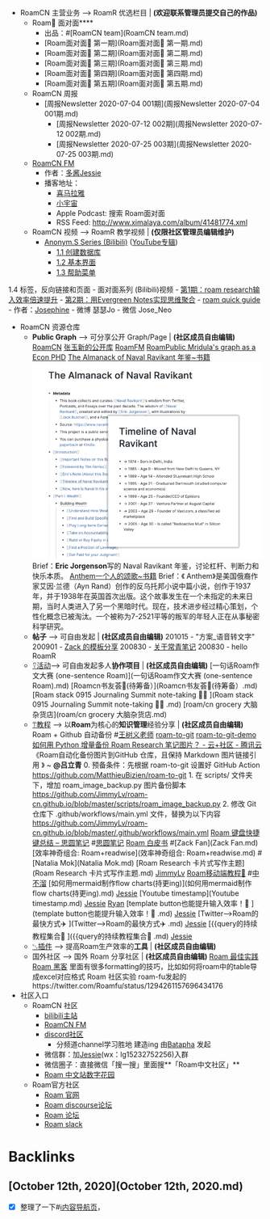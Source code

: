 - RoamCN 主营业务 --> RoamR 优选栏目 | __(欢迎联系管理员提交自己的作品)__
    - Roam🍜 面对面****
        - 出品：#[RoamCN team](RoamCN team.md)
        - [Roam面对面🍜 第一期](Roam面对面🍜 第一期.md)
        - [Roam面对面🍜 第二期](Roam面对面🍜 第二期.md)
        - [Roam面对面🍜 第三期](Roam面对面🍜 第三期.md)
        - [Roam面对面🍜 第四期](Roam面对面🍜 第四期.md)
        - [Roam面对面🍜 第五期](Roam面对面🍜 第五期.md)
    - RoamCN 周报
        - [周报Newsletter 2020-07-04 001期](周报Newsletter 2020-07-04 001期.md)
            - [周报Newsletter 2020-07-12 002期](周报Newsletter 2020-07-12 002期.md)
            - [周报Newsletter 2020-07-25 003期](周报Newsletter 2020-07-25 003期.md)
    - [RoamCN FM](http://xima.tv/B1gEE6?_sonic=0)
        - 作者：[多酱](多酱.md)[Jessie](Jessie.md)
        - 播客地址：
            - [喜马拉雅](http://xima.tv/t7Kuvo?_sonic=0)
            - [小宇宙](https://www.xiaoyuzhoufm.com/podcast/5f74111383c34e85ddf02211?s=eyJ1IjoiNWYyYmM1N2VlMGY1ZTcyM2JiOTUxZDkxIn0%3D%0A)
            - Apple Podcast: 搜索 Roam面对面
            - RSS Feed:  http://www.ximalaya.com/album/41481774.xml
    - RoamCN 视频 --> RoamR 教学视频 | __(仅限社区管理员编辑维护)__
        - [Anonym.S Series (Bilibili)](https://www.bilibili.com/video/BV1354y1S7Wk) ([YouTube专辑](https://www.youtube.com/playlist?list=PLwXSqDdn_CpE934BjXMgmzHnlwXMy41TC))
            - [1.1 创建数据库](https://www.bilibili.com/video/BV1354y1S7Wk?p=1)
            - [1.2 基本界面](https://www.bilibili.com/video/BV1354y1S7Wk?p=2)
            - [1.3 帮助菜单](https://www.bilibili.com/video/BV1354y1S7Wk?p=3)
            
1.4 标签，反向链接和页面
        - 面对面系列 (Bilibili)视频
            - [第1期：roam research输入效率倍速提升](https://www.bilibili.com/video/BV1Sf4y1X79N)
            - [第2期：用Evergreen Notes实现思维聚合](https://www.bilibili.com/video/BV13A411e7m5/?spm_id_from=333.788.videocard.1)
    - [roam quick guide](https://roamguide.carrd.co)
        - 作者：[Josephine](Josephine.md)
            - 微博 瑟瑟Jo
            - 微信 Jose_Neo
- RoamCN 资源仓库
    - **Public Graph** --> 可分享公开 Graph/Page | __(社区成员自由编辑)__
        [RoamCN](https://www.roamcn.club)
        [张玉新的公开库](https://roamresearch.com/#/app/xbeta2)
        [RoamFM](https://roamresearch.com/#/app/RoamFM/page/B2T6zN-6h)
        [RoamPublic ](https://www.roampublic.com/)
        [Mridula's graph as a Econ PHD](https://roamresearch.com/#/app/Mridula-Public/page/a5AUdOPQ4)
        [The Almanack of Naval Ravikant 年鉴~书籍](https://roamresearch.com/#/app/Navalmanack/page/_H6kKQQPV)
            ![](../images/QfnrG1MJin.png?)
            Brief：**Eric Jorgenson**写的 Naval Ravikant 年鉴，讨论杠杆、判断力和快乐本质。
        [Anthem一个人的颂歌~书籍](https://roamresearch.com/#/app/PublicGraph/page/wM-faroLp)
            Brief：《 Anthem》是美国俄裔作家艾因·兰德（Ayn Rand）创作的反乌托邦小说中篇小说，创作于1937年，并于1938年在英国首次出版。这个故事发生在一个未指定的未来日期，当时人类进入了另一个黑暗时代。现在，技术进步经过精心策划，个性化概念已被淘汰。一个被称为7-2521平等的叛军的年轻人正在从事秘密科学研究。
    - **帖子** --> 可自由发起 | __(社区成员自由编辑)__
        201015 - "方案_语音转文字"
        200901 - [Zack 的模板分享](https://roamresearch.com/#/app/sharegraph/page/MeEYamlUK)
        200830 - [关于常青笔记](https://notes.andymatuschak.org/Evergreen_notes?stackedNotes=z2ZAGQBHuJ2u9WrtAQHAEHcCZTtqpsGkAsrD1)
        200830 - hello RoamR
    - [⍢活动](⍢活动.md)--> 可自由发起多人**协作项目** | __(社区成员自由编辑)__
        [一句话Roam作文大赛 (one-sentence Roam)](一句话Roam作文大赛 (one-sentence Roam).md)
        [Roamcn书友荟🥝(待筹备）](Roamcn书友荟🥝(待筹备）.md)
        [Roam stack 0915 Journaling Summit note-taking 🏄‍♀️ ](Roam stack 0915 Journaling Summit note-taking 🏄‍♀️ .md)
        [roam/cn grocery 大脑杂货店](roam/cn grocery 大脑杂货店.md)
    - [⍡教程](⍡教程.md) --> 以**Roam**为核心的**知识管理**经验分享 | __(社区成员自由编辑)__
        Roam + Github 自动备份 #[王树义老师](王树义老师.md)
            [roam-to-git](https://github.com/MatthieuBizien/roam-to-git)
            [roam-to-git-demo](https://github.com/MatthieuBizien/roam-to-git-demo)
            [如何用 Python 增量备份 Roam Research 笔记图片？ - 云+社区 - 腾讯云](https://cloud.tencent.com/developer/article/1634646)
            《Roam自动化备份图片到GitHub 仓库，且保持 Markdown 图片链接引用 ![]()》 ~ **@吕立青**
                0. 预备条件：先根据 roam-to-git 设置好 GitHub Action
                    https://github.com/MatthieuBizien/roam-to-git
                1. 在 scripts/ 文件夹下，增加 roam_image_backup.py 图片备份脚本
                    https://github.com/JimmyLv/roam-cn.github.io/blob/master/scripts/roam_image_backup.py
                2. 修改 Git 仓库下 .github/workflows/main.yml 文件，替换为以下内容
                    https://github.com/JimmyLv/roam-cn.github.io/blob/master/.github/workflows/main.yml
        [Roam 键盘快捷键总结 – 思圆笔记](https://hintsnet.com/pimgeek/2020/05/23/roam-research-keyboard-shortcuts-summary/) #[思圆笔记](思圆笔记.md)
        [Roam 白皮书](https://mp.weixin.qq.com/s/fgapELVH0eqVU6BndPBFJQ) #[Zack Fan](Zack Fan.md)
        [效率神奇组合: Roam+readwise](效率神奇组合: Roam+readwise.md) #[Natalia Mok](Natalia Mok.md)
        [Roam Research 卡片式写作主题](Roam Research 卡片式写作主题.md) [JimmyLv](JimmyLv.md)
        [Roam移动端教程🏃](Roam移动端教程🏃.md) #[中不溜](中不溜.md)
        [如何用mermaid制作flow charts(持更ing)](如何用mermaid制作flow charts(持更ing).md) [Jessie](Jessie.md)
        [Youtube timestamp](Youtube timestamp.md) [Jessie](Jessie.md) [Ryan](Ryan.md)
        [template button也能提升输入效率！🤯 ](template button也能提升输入效率！🤯 .md) [Jessie](Jessie.md)
        [Twitter-->Roam的最快方式✈️ ](Twitter-->Roam的最快方式✈️ .md) [Jessie](Jessie.md)
        [{{query的持续教程集合🌱 ]({{query的持续教程集合🌱 .md) [Jessie](Jessie.md)
    - [␃插件](␃插件.md) --> 提高Roam生产效率的**工具** | __(社区成员自由编辑)__
    - 国外社区 --> 国外 Roam 分享社区 | __(社区成员自由编辑)__
        [Roam 最佳实践](https://www.roamtips.com/)
        [Roam 黑客](https://roamhacks.com/)
            里面有很多formatting的技巧，比如如何将roam中的table导成excel对应格式
        Roam 社区实验
            roam-fu发起的https://twitter.com/Roamfu/status/1294261157696434176
- 社区入口
    - RoamCN 社区
        - [bilibili主站](https://space.bilibili.com/599106362?from=search&seid=2541953069934135070)
        - [RoamCN FM](http://xima.tv/YEWHp9?_sonic=0)
        - [discord社区](https://discord.gg/F9pedT)
            - 分频道channel学习胜地 建造ing 由[Batapha](Batapha.md) 发起
        - 微信群：加[Jessie](Jessie.md)(wx：lg15232752256)入群
        - 微信圈子：直接微信「搜一搜」里面搜**「Roam中文社区」**
        - [Roam 中文站数字花园](https://roamresearchfan.com/) 
    - Roam官方社区
        - [Roam 官网](https://roamresearch.com/)
        - [Roam discourse论坛](https://forum.roamresearch.com/)
        - [Roam 论坛](https://roamresearch.freshdesk.com/support/discussions)
        - [Roam slack](https://join.slack.com/t/roamresearch/shared_invite/zt-h695qjav-Rnlz8GFolVzFl8z3~U3tog)

# Backlinks
## [October 12th, 2020](October 12th, 2020.md)
- [x] 整理了一下#[ℹ︎内容导航页](ℹ︎内容导航页.md)，

